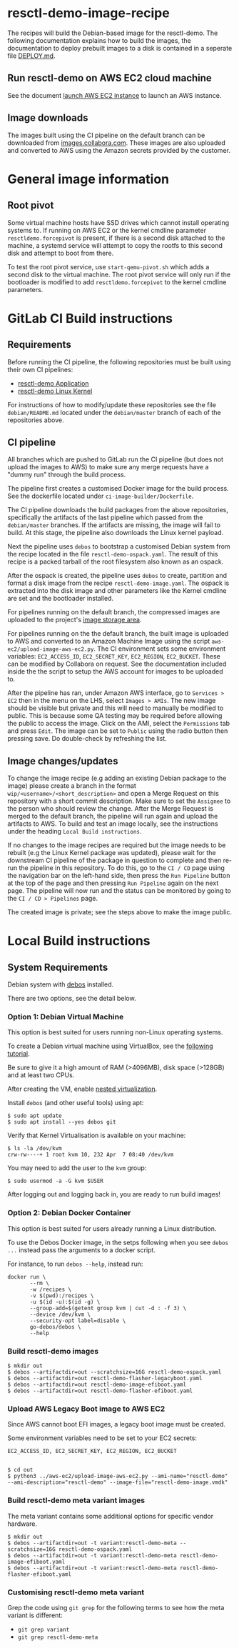 # resctl-demo-image-recipe
The recipes will build the Debian-based image for the resctl-demo. The following
documentation explains how to build the images, the documentation to deploy
prebuilt images to a disk is contained in a seperate file [DEPLOY.md](DEPLOY.md).


## Run resctl-demo on AWS EC2 cloud machine
See the document [launch AWS EC2 instance](docs/aws-ec2-create-instance/README.md)
to launch an AWS instance.


## Image downloads
The images built using the CI pipeline on the default branch can be downloaded
from [images.collabora.com](https://images.collabora.com/facebook/). These images
are also uploaded and converted to AWS using the Amazon secrets provided by the
customer.


# General image information

## Root pivot
Some virtual machine hosts have SSD drives which cannot install operating systems to.
If running on AWS EC2 or the kernel cmdline parameter `resctldemo.forcepivot` is present, if there is a second
disk attached to the machine, a systemd service will attempt to copy the rootfs to this
second disk and attempt to boot from there.

To test the root pivot service, use `start-qemu-pivot.sh` which adds a second disk to the virtual machine.
The root pivot service will only run if the bootloader is modified to add `resctldemo.forcepivot` to the kernel cmdline parameters.




# GitLab CI Build instructions

## Requirements

Before running the CI pipeline, the following repositories must be built using
their own CI pipelines:

 * [resctl-demo Application](https://gitlab.collabora.com/facebook/resctl-demo)
 * [resctl-demo Linux Kernel](https://gitlab.collabora.com/facebook/resctl-demo-linux)

For instructions of how to modify/update these repositories see the file `debian/README.md`
located under the `debian/master` branch of each of the repositories above.


## CI pipeline

All branches which are pushed to GitLab run the CI pipeline (but does not upload
the images to AWS) to make sure any merge requests have a "dummy run" through the
build process.

The pipeline first creates a customised Docker image for the build process. See
the dockerfile located under `ci-image-builder/Dockerfile`.

The CI pipeline downloads the build packages from the above repositories,
specifically the artifacts of the last pipeline which passed from the `debian/master`
branches. If the artifacts are missing, the image will fail to build. At this stage,
the pipeline also downloads the Linux kernel payload.

Next the pipeline uses `debos` to bootstrap a customised Debian system from the
recipe located in the file `resctl-demo-ospack.yaml`. The result of this recipe
is a packed tarball of the root filesystem also known as an ospack.

After the ospack is created, the pipeline uses `debos` to create, partition and
format a disk image from the recipe `resctl-demo-image.yaml`. The ospack is
extracted into the disk image and other parameters like the Kernel cmdline are
set and the bootloader installed.

For pipelines running on the default branch, the compressed images are uploaded
to the project's [image storage area](https://images.collabora.com/facebook/).

For pipelines running on the the default branch, the built image is uploaded
to AWS and converted to an Amazon Machine Image using the script `aws-ec2/upload-image-aws-ec2.py`.
The CI environment sets some environment variables: `EC2_ACCESS_ID`, `EC2_SECRET_KEY`,
`EC2_REGION`, `EC2_BUCKET`. These can be modified by Collabora on request.
See the documentation included inside the the script to setup the AWS account for
images to be uploaded to.

After the pipeline has ran, under Amazon AWS interface, go to `Services > EC2` then
in the menu on the LHS, select `Images > AMIs`. The new image should be visible but
private and this will need to manually be modified to public. This is because
some QA testing may be required before allowing the public to access the image.
Click on the AMI, select the `Permissions` tab and press `Edit`. The image can be
set to `Public` using the radio button then pressing save. Do double-check by
refreshing the list.


## Image changes/updates

To change the image recipe (e.g adding an existing Debian package to the image)
please create a branch in the format `wip/<username>/<short_description>` and open
a Merge Request on this repository with a short commit description. Make sure to
set the `Assignee` to the person who should review the change. After the Merge
Request is merged to the default branch, the pipeline will run again and upload
the artifacts to AWS. To build and test an image locally, see the instructions
under the heading `Local Build instructions`.

If no changes to the image recipes are required but the image needs to be rebuilt
(e.g the Linux Kernel package was updated), please wait for the downstream CI
pipeline of the package in question to complete and then re-run the pipeline in
this repository. To do this, go to the `CI / CD` page using the navigation bar on
the left-hand side, then press the `Run Pipeline` button at the top of the page
and then pressing `Run Pipeline` again on the next page. The pipeline will now
run and the status can be monitored by going to the `CI / CD > Pipelines` page.

The created image is private; see the steps above to make the image public.


# Local Build instructions

## System Requirements

Debian system with [debos](https://github.com/go-debos/debos) installed.

There are two options, see the detail below.

### Option 1: Debian Virtual Machine

This option is best suited for users running non-Linux operating systems.

To create a Debian virtual machine using VirtualBox, see the [following tutorial](https://getlabsdone.com/how-to-install-debian-11-on-virtualbox-step-by-step-guide/).

Be sure to give it a high amount of RAM (>4096MB), disk space (>128GB) and at
least two CPUs.

After creating the VM, enable [nested virtualization](https://ostechnix.com/how-to-enable-nested-virtualization-in-virtualbox/).

Install `debos` (and other useful tools) using apt:

    $ sudo apt update
    $ sudo apt install --yes debos git


Verify that Kernel Virtualisation is available on your machine:

    $ ls -la /dev/kvm
    crw-rw----+ 1 root kvm 10, 232 Apr  7 08:40 /dev/kvm


You may need to add the user to the `kvm` group:

    $ sudo usermod -a -G kvm $USER


After logging out and logging back in, you are ready to run build images!


### Option 2: Debian Docker Container

This option is best suited for users already running a Linux distribution.

To use the Debos Docker image, in the setps following when you see `debos ...` instead
pass the arguments to a docker script.

For instance, to run `debos --help`, instead run:

```
docker run \
       --rm \
       -w /recipes \
       -v $(pwd):/recipes \
       -u $(id -u):$(id -g) \
       --group-add=$(getent group kvm | cut -d : -f 3) \
       --device /dev/kvm \
       --security-opt label=disable \
       go-debos/debos \
       --help
```


### Build resctl-demo images

    $ mkdir out
    $ debos --artifactdir=out --scratchsize=16G resctl-demo-ospack.yaml
    $ debos --artifactdir=out resctl-demo-flasher-legacyboot.yaml
    $ debos --artifactdir=out resctl-demo-image-efiboot.yaml
    $ debos --artifactdir=out resctl-demo-flasher-efiboot.yaml


### Upload AWS Legacy Boot image to AWS EC2

Since AWS cannot boot EFI images, a legacy boot image must be created.

Some environment variables need to be set to your EC2 secrets:

    EC2_ACCESS_ID, EC2_SECRET_KEY, EC2_REGION, EC2_BUCKET


    $ cd out
    $ python3 ../aws-ec2/upload-image-aws-ec2.py --ami-name="resctl-demo" --ami-description="resctl-demo" --image-file="resctl-demo-image.vmdk"


### Build resctl-demo meta variant images

The meta variant contains some additional options for specific vendor hardware.

    $ mkdir out
    $ debos --artifactdir=out -t variant:resctl-demo-meta --scratchsize=16G resctl-demo-ospack.yaml
    $ debos --artifactdir=out -t variant:resctl-demo-meta resctl-demo-image-efiboot.yaml
    $ debos --artifactdir=out -t variant:resctl-demo-meta resctl-demo-flasher-efiboot.yaml


### Customising resctl-demo meta variant

Grep the code using `git grep` for the following terms to see how the meta variant
is different:

- `git grep variant`
- `git grep resctl-demo-meta`
